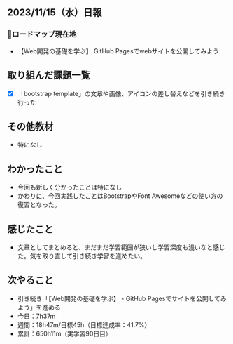 ## 2023/11/15（水）日報
### :round_pushpin:ロードマップ現在地
- 【Web開発の基礎を学ぶ】 GitHub Pagesでwebサイトを公開してみよう
## 取り組んだ課題一覧
- [x] 「bootstrap template」の文章や画像、アイコンの差し替えなどを引き続き行った
## その他教材
- 特になし
## わかったこと
- 今回も新しく分かったことは特になし
- かわりに、今回実践したことはBootstrapやFont Awesomeなどの使い方の復習となった。
## 感じたこと
- 文章としてまとめると、まだまだ学習範囲が狭いし学習深度も浅いなと感じた。気を取り直して引き続き学習を進めたい。
## 次やること
- 引き続き「【Web開発の基礎を学ぶ】 - GitHub Pagesでサイトを公開してみよう」を進める
- 今日：7h37m
- 週間：18h47m/目標45h（目標達成率：41.7%）
- 累計：650h11m（実学習90日目）
